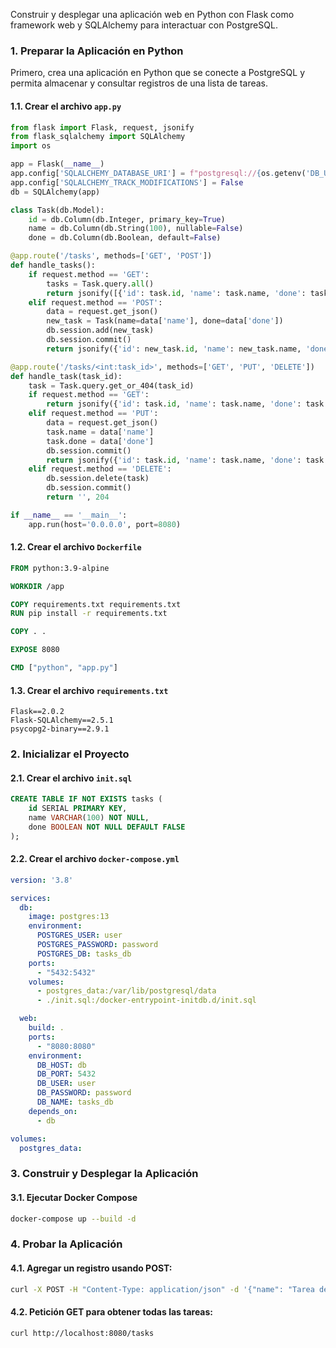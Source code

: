 Construir y desplegar una aplicación web en Python con Flask como framework web y SQLAlchemy para interactuar con PostgreSQL.

### 1. Preparar la Aplicación en Python

Primero, crea una aplicación en Python que se conecte a PostgreSQL y permita almacenar y consultar registros de una lista de tareas.

#### 1.1. Crear el archivo `app.py`

```python
from flask import Flask, request, jsonify
from flask_sqlalchemy import SQLAlchemy
import os

app = Flask(__name__)
app.config['SQLALCHEMY_DATABASE_URI'] = f"postgresql://{os.getenv('DB_USER')}:{os.getenv('DB_PASSWORD')}@{os.getenv('DB_HOST')}:{os.getenv('DB_PORT')}/{os.getenv('DB_NAME')}"
app.config['SQLALCHEMY_TRACK_MODIFICATIONS'] = False
db = SQLAlchemy(app)

class Task(db.Model):
    id = db.Column(db.Integer, primary_key=True)
    name = db.Column(db.String(100), nullable=False)
    done = db.Column(db.Boolean, default=False)

@app.route('/tasks', methods=['GET', 'POST'])
def handle_tasks():
    if request.method == 'GET':
        tasks = Task.query.all()
        return jsonify([{'id': task.id, 'name': task.name, 'done': task.done} for task in tasks])
    elif request.method == 'POST':
        data = request.get_json()
        new_task = Task(name=data['name'], done=data['done'])
        db.session.add(new_task)
        db.session.commit()
        return jsonify({'id': new_task.id, 'name': new_task.name, 'done': new_task.done})

@app.route('/tasks/<int:task_id>', methods=['GET', 'PUT', 'DELETE'])
def handle_task(task_id):
    task = Task.query.get_or_404(task_id)
    if request.method == 'GET':
        return jsonify({'id': task.id, 'name': task.name, 'done': task.done})
    elif request.method == 'PUT':
        data = request.get_json()
        task.name = data['name']
        task.done = data['done']
        db.session.commit()
        return jsonify({'id': task.id, 'name': task.name, 'done': task.done})
    elif request.method == 'DELETE':
        db.session.delete(task)
        db.session.commit()
        return '', 204

if __name__ == '__main__':
    app.run(host='0.0.0.0', port=8080)
```

#### 1.2. Crear el archivo `Dockerfile`

```Dockerfile
FROM python:3.9-alpine

WORKDIR /app

COPY requirements.txt requirements.txt
RUN pip install -r requirements.txt

COPY . .

EXPOSE 8080

CMD ["python", "app.py"]
```

#### 1.3. Crear el archivo `requirements.txt`

```text
Flask==2.0.2
Flask-SQLAlchemy==2.5.1
psycopg2-binary==2.9.1
```

### 2. Inicializar el Proyecto

#### 2.1. Crear el archivo `init.sql`

```sql
CREATE TABLE IF NOT EXISTS tasks (
    id SERIAL PRIMARY KEY,
    name VARCHAR(100) NOT NULL,
    done BOOLEAN NOT NULL DEFAULT FALSE
);
```

#### 2.2. Crear el archivo `docker-compose.yml`

```yaml
version: '3.8'

services:
  db:
    image: postgres:13
    environment:
      POSTGRES_USER: user
      POSTGRES_PASSWORD: password
      POSTGRES_DB: tasks_db
    ports:
      - "5432:5432"
    volumes:
      - postgres_data:/var/lib/postgresql/data
      - ./init.sql:/docker-entrypoint-initdb.d/init.sql

  web:
    build: .
    ports:
      - "8080:8080"
    environment:
      DB_HOST: db
      DB_PORT: 5432
      DB_USER: user
      DB_PASSWORD: password
      DB_NAME: tasks_db
    depends_on:
      - db

volumes:
  postgres_data:
```

### 3. Construir y Desplegar la Aplicación

#### 3.1. Ejecutar Docker Compose

```sh
docker-compose up --build -d
```

### 4. Probar la Aplicación

#### 4.1. Agregar un registro usando POST:

```sh
curl -X POST -H "Content-Type: application/json" -d '{"name": "Tarea de ejemplo", "done": false}' http://localhost:8080/tasks
```

#### 4.2. Petición GET para obtener todas las tareas:

```sh
curl http://localhost:8080/tasks
```

